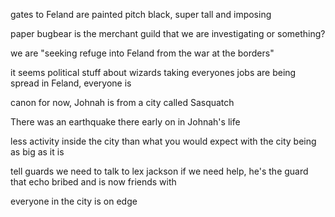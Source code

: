 gates to Feland are painted pitch black, super tall and imposing

paper bugbear is the merchant guild that we are investigating or something?

we are "seeking refuge into Feland from the war at the borders"

it seems political stuff about wizards taking everyones jobs are being spread in Feland, everyone is 

canon for now, Johnah is from a city called Sasquatch

There was an earthquake there early on in Johnah's life


less activity inside the city than what you would expect with the city being as big as it is

tell guards we need to talk to lex jackson if we need help, he's the guard that echo bribed and is now friends with 

everyone in the city is on edge

